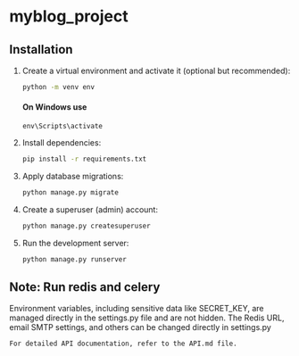 ﻿# myblog_project


## Installation

1. Create a virtual environment and activate it (optional but recommended):

    ```bash
    python -m venv env
    ```
    #### On Windows use
   `env\Scripts\activate`
    
2. Install dependencies:

    ```bash
    pip install -r requirements.txt
    ```

3. Apply database migrations:

    ```bash
    python manage.py migrate
    ```

4. Create a superuser (admin) account:

    ```bash
    python manage.py createsuperuser
    ```

5. Run the development server:

    ```bash
    python manage.py runserver
    ```

## Note: Run redis and celery

Environment variables, including sensitive data like SECRET_KEY, are managed directly in the settings.py file and are not hidden. The Redis URL, email SMTP settings, and others can be changed directly in settings.py

`For detailed API documentation, refer to the API.md file.`

